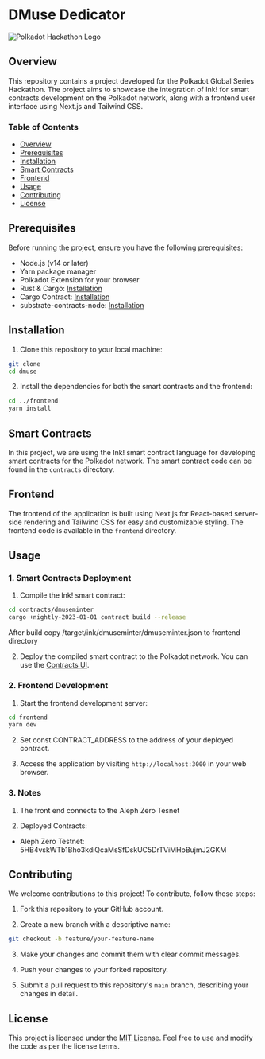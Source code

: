 # DMuse Dedicator

![Polkadot Hackathon Logo](polkadot_hackathon_logo.png)

## Overview

This repository contains a project developed for the Polkadot Global Series Hackathon. The project aims to showcase the integration of Ink! for smart contracts development on the Polkadot network, along with a frontend user interface using Next.js and Tailwind CSS.

### Table of Contents

- [Overview](#overview)
- [Prerequisites](#prerequisites)
- [Installation](#installation)
- [Smart Contracts](#smart-contracts)
- [Frontend](#frontend)
- [Usage](#usage)
- [Contributing](#contributing)
- [License](#license)

## Prerequisites

Before running the project, ensure you have the following prerequisites:

- Node.js (v14 or later)
- Yarn package manager
- Polkadot Extension for your browser
- Rust & Cargo: [Installation](https://doc.rust-lang.org/cargo/getting-started/installation.html)
- Cargo Contract: [Installation](https://github.com/paritytech/cargo-contract#installation)
- substrate-contracts-node: [Installation](https://github.com/paritytech/substrate-contracts-node)

## Installation

1. Clone this repository to your local machine:

```bash
git clone 
cd dmuse
```

2. Install the dependencies for both the smart contracts and the frontend:

```bash
cd ../frontend
yarn install
```

## Smart Contracts

In this project, we are using the Ink! smart contract language for developing smart contracts for the Polkadot network. The smart contract code can be found in the `contracts` directory.

## Frontend

The frontend of the application is built using Next.js for React-based server-side rendering and Tailwind CSS for easy and customizable styling. The frontend code is available in the `frontend` directory.

## Usage

### 1. Smart Contracts Deployment

1. Compile the Ink! smart contract:

```bash
cd contracts/dmuseminter
cargo +nightly-2023-01-01 contract build --release
```

After build copy /target/ink/dmuseminter/dmuseminter.json to frontend directory

2. Deploy the compiled smart contract to the Polkadot network. You can use the [Contracts UI](https://contracts-ui.substrate.io/).

### 2. Frontend Development

1. Start the frontend development server:

```bash
cd frontend
yarn dev
```

2. Set const CONTRACT_ADDRESS to the address of your deployed contract.

3. Access the application by visiting `http://localhost:3000` in your web browser.

### 3. Notes

1. The front end connects to the Aleph Zero Tesnet

2. Deployed Contracts:
  
  - Aleph Zero Testnet: 5HB4vskWTb1Bho3kdiQcaMsSfDskUC5DrTViMHpBujmJ2GKM 

## Contributing

We welcome contributions to this project! To contribute, follow these steps:

1. Fork this repository to your GitHub account.

2. Create a new branch with a descriptive name:

```bash
git checkout -b feature/your-feature-name
```

3. Make your changes and commit them with clear commit messages.

4. Push your changes to your forked repository.

5. Submit a pull request to this repository's `main` branch, describing your changes in detail.

## License

This project is licensed under the [MIT License](LICENSE). Feel free to use and modify the code as per the license terms.